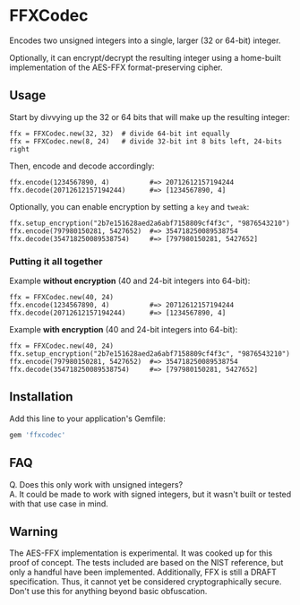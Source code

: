 # FFXCodec

Encodes two unsigned integers into a single, larger (32 or 64-bit) integer.

Optionally, it can encrypt/decrypt the resulting integer using a home-built implementation of the AES-FFX format-preserving cipher.


## Usage

Start by divvying up the 32 or 64 bits that will make up the resulting integer:

    ffx = FFXCodec.new(32, 32)  # divide 64-bit int equally
    ffx = FFXCodec.new(8, 24)   # divide 32-bit int 8 bits left, 24-bits right

Then, encode and decode accordingly:

    ffx.encode(1234567890, 4)          #=> 20712612157194244
    ffx.decode(20712612157194244)      #=> [1234567890, 4]

Optionally, you can enable encryption by setting a `key` and `tweak`:

    ffx.setup_encryption("2b7e151628aed2a6abf7158809cf4f3c", "9876543210")
    ffx.encode(797980150281, 5427652)  #=> 354718250089538754
    ffx.decode(354718250089538754)     #=> [797980150281, 5427652]


### Putting it all together

Example **without encryption** (40 and 24-bit integers into 64-bit):

    ffx = FFXCodec.new(40, 24)
    ffx.encode(1234567890, 4)          #=> 20712612157194244
    ffx.decode(20712612157194244)      #=> [1234567890, 4]

Example **with encryption** (40 and 24-bit integers into 64-bit):

    ffx = FFXCodec.new(40, 24)
    ffx.setup_encryption("2b7e151628aed2a6abf7158809cf4f3c", "9876543210")
    ffx.encode(797980150281, 5427652)  #=> 354718250089538754
    ffx.decode(354718250089538754)     #=> [797980150281, 5427652]


## Installation

Add this line to your application's Gemfile:

```ruby
gem 'ffxcodec'
```


## FAQ

Q. Does this only work with unsigned integers?  
A. It could be made to work with signed integers, but it wasn't built or tested with that use case in mind.


## Warning

The AES-FFX implementation is experimental.  It was cooked up for this proof of concept.
The tests included are based on the NIST reference, but only a handful have been implemented.
Additionally, FFX is still a DRAFT specification.  Thus, it cannot yet be considered cryptographically secure.
Don't use this for anything beyond basic obfuscation.
